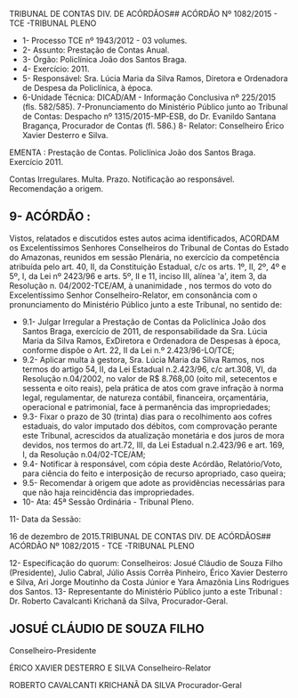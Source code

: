 TRIBUNAL DE CONTAS DIV. DE ACÓRDÃOS## ACÓRDÃO Nº 1082/2015 - TCE -TRIBUNAL PLENO

- 1- Processo TCE nº 1943/2012 - 03 volumes.
- 2- Assunto: Prestação de Contas Anual.
- 3- Órgão: Policlínica João dos Santos Braga.
- 4- Exercício: 2011.
- 5- Responsável: Sra. Lúcia Maria da Silva Ramos, Diretora e Ordenadora de Despesa da Policlínica, à época.
- 6-Unidade Técnica: DICAD/AM - Informação Conclusiva nº 225/2015 (fls. 582/585). 7-Pronunciamento do Ministério Público junto ao Tribunal de Contas: Despacho nº 1315/2015-MP-ESB, do Dr.  Evanildo Santana Bragança, Procurador de Contas (fl. 586.) 8- Relator: Conselheiro Érico Xavier Desterro e Silva.

EMENTA :  Prestação  de  Contas.  Policlínica  João dos Santos Braga. Exercício 2011.

Contas  Irregulares.  Multa.  Prazo.  Notificação  ao responsável. Recomendação a origem.

## 9- ACÓRDÃO :

Vistos, relatados e discutidos estes autos acima identificados, ACORDAM os Excelentíssimos Senhores Conselheiros do Tribunal de Contas do Estado do Amazonas, reunidos em sessão Plenária, no exercício da competência atribuída pelo art. 40, II, da Constituição Estadual, c/c os arts. 1º, II, 2º, 4º e 5º, I, da Lei nº 2423/96 e arts.  5º,  II  e  11,  inciso  III,  alínea  'a',  item  3,  da  Resolução  n.  04/2002-TCE/AM, à unanimidade ,  nos  termos  do  voto  do  Excelentíssimo  Senhor  Conselheiro-Relator, em consonância com  o  pronunciamento  do  Ministério  Público  junto  a  este  Tribunal,  no sentido de:

- 9.1- Julgar Irregular a  Prestação de Contas da Policlínica João dos Santos Braga, exercício de 2011, de responsabilidade da Sra. Lúcia Maria da Silva Ramos, ExDiretora  e  Ordenadora  de  Despesas  à  época, conforme  dispõe  o  Art.  22,  II  da  Lei  n.º 2.423/96-LO/TCE;
- 9.2- Aplicar multa à gestora, Sra. Lúcia Maria da Silva Ramos, nos termos do artigo 54, II, da Lei Estadual n.2.423/96, c/c art.308, VI, da Resolução n.04/2002, no valor de R$ 8.768,00 (oito mil, setecentos e sessenta e oito reais), pela prática de atos com grave infração à norma legal, regulamentar, de natureza contábil, financeira, orçamentária, operacional e patrimonial, face à permanência das impropriedades;
- 9.3-  Fixar  o  prazo  de  30  (trinta)  dias para  o  recolhimento  aos  cofres estaduais,  do  valor  imputado  dos  débitos,  com  comprovação  perante  este  Tribunal, acrescidos da atualização monetária e dos juros de mora devidos, nos termos do art.72, III, da Lei Estadual n.2.423/96 e art. 169, I, da Resolução n.04/02-TCE/AM;
- 9.4- Notificar à responsável, com cópia deste Acórdão, Relatório/Voto, para ciência do feito e interposição de recurso apropriado, caso queira;
- 9.5- Recomendar à origem que adote as providências necessárias para que não haja reincidência das impropriedades.
- 10- Ata: 45ª Sessão Ordinária - Tribunal Pleno.

11- Data da Sessão:

16 de dezembro de 2015.TRIBUNAL DE CONTAS DIV. DE ACÓRDÃOS## ACÓRDÃO Nº 1082/2015 - TCE -TRIBUNAL PLENO

12- Especificação do quorum: Conselheiros: Josué Cláudio de Souza Filho (Presidente), Julio Cabral,  Júlio  Assis Corrêa Pinheiro, Érico Xavier Desterro e Silva, Ari Jorge Moutinho da Costa Júnior e Yara Amazônia Lins Rodrigues dos Santos. 13- Representante do Ministério Público junto a este Tribunal : Dr. Roberto Cavalcanti Krichanã da Silva, Procurador-Geral.

## JOSUÉ CLÁUDIO DE SOUZA FILHO

Conselheiro-Presidente

ÉRICO XAVIER DESTERRO E SILVA Conselheiro-Relator

ROBERTO CAVALCANTI KRICHANÃ DA SILVA Procurador-Geral